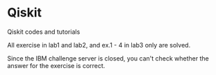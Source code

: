 # Qiskit
Qiskit codes and tutorials


All exercise in lab1 and lab2, and ex.1 - 4 in lab3 only are solved.

Since the IBM challenge server is closed, you can't check whether the answer for the exercise is correct. 
